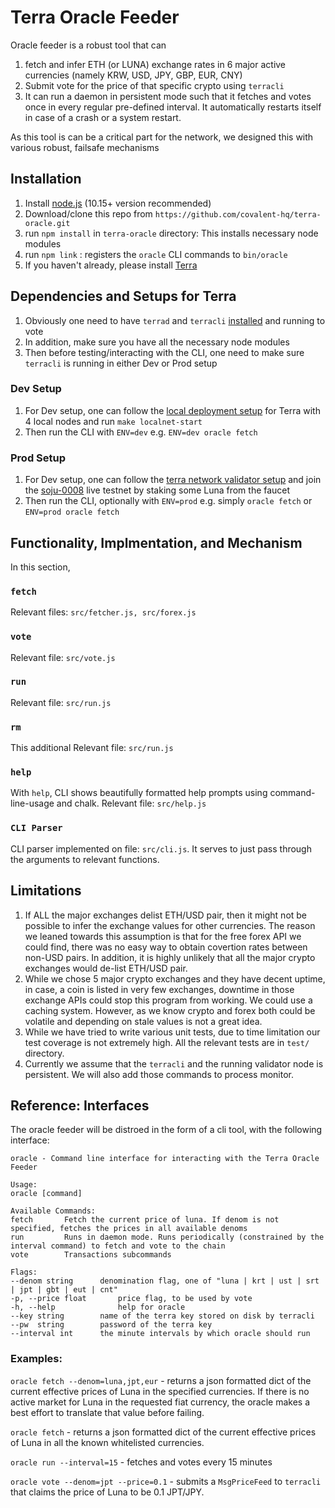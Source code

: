# Terra Oracle Feeder

Oracle feeder is a robust tool that can 

1. fetch and infer ETH (or LUNA) exchange rates in 6 major active currencies (namely KRW, USD, JPY, GBP, EUR, CNY)
2. Submit vote for the price of that specific crypto using `terracli`
3. It can run a daemon in persistent mode such that it fetches and votes once in every regular pre-defined interval. It automatically restarts itself in case of a crash or a system restart.

As this tool is can be a critical part for the network, we designed this with various robust, failsafe mechanisms


## Installation

1. Install [node.js](https://nodejs.org/en/download/) (10.15+ version recommended)
2. Download/clone this repo from `https://github.com/covalent-hq/terra-oracle.git`
3. run `npm install`  in `terra-oracle` directory: This installs necessary node modules
4. run `npm link` : registers the `oracle` CLI commands to `bin/oracle`
5. If you haven't already, please install [Terra](https://docs.terra.money/guide/installation)


## Dependencies and Setups for Terra
1. Obviously one need to have `terrad` and `terracli` [installed](https://docs.terra.money/guide/installation) and running to vote
2. In addition, make sure you have all the necessary node modules
3. Then before testing/interacting with the CLI, one need to make sure `terracli` is running in either Dev or Prod setup

### Dev Setup
1. For Dev setup, one can follow the [local deployment setup](https://docs.terra.money/guide/deploy-testnet) for Terra with 4 local nodes and run `make localnet-start`
2. Then run the CLI with `ENV=dev` e.g. `ENV=dev oracle fetch`

### Prod Setup
1. For Dev setup, one can follow the [terra network validator setup](https://docs.terra.money/guide/validators#create-your-validator) and join the [soju-0008](https://github.com/terra-project/networks/tree/master/soju-0008) live testnet by staking some Luna from the faucet
2. Then run the CLI, optionally with `ENV=prod` e.g. simply `oracle fetch` or  `ENV=prod oracle fetch`

## Functionality, Implmentation, and Mechanism
In this section, 
### `fetch`

Relevant files: `src/fetcher.js, src/forex.js`

### `vote`

Relevant file: `src/vote.js`

### `run`

Relevant file: `src/run.js`

### `rm`
This additional 
Relevant file: `src/run.js`

### `help`
With `help`, CLI shows  beautifully formatted help prompts using command-line-usage and chalk. Relevant file: `src/help.js`

### `CLI Parser`
CLI parser implemented on file: `src/cli.js`. It serves to just pass through the arguments to relevant functions.

## Limitations
1. If ALL the major exchanges delist ETH/USD pair, then it might not be possible to infer the exchange values for other currencies. The reason we leaned towards this assumption is that for the free forex API we could find, there was no easy way to obtain covertion rates between non-USD pairs. In addition, it is highly unlikely that all the major crypto exchanges would de-list ETH/USD pair.
2. While we chose 5 major crypto exchanges and they have decent uptime, in case, a coin is listed in very few exchanges, downtime in those exchange APIs could stop this program from working. We could use a caching system. However, as we know crypto and forex both could be volatile and depending on stale values is not a great idea.
3. While we have tried to write various unit tests, due to time limitation our test coverage is not extremely high. All the relevant tests are in `test/` directory.
4. Currently we assume that the `terracli` and the running validator node is persistent. We will also add those commands to process monitor.

## Reference: Interfaces 

The oracle feeder will be distroed in the form of a cli tool, with the following interface:

```
oracle - Command line interface for interacting with the Terra Oracle Feeder 

Usage:
oracle [command]

Available Commands:
fetch       Fetch the current price of luna. If denom is not specified, fetches the prices in all available denoms
run         Runs in daemon mode. Runs periodically (constrained by the interval command) to fetch and vote to the chain
vote        Transactions subcommands

Flags:
--denom string      denomination flag, one of "luna | krt | ust | srt | jpt | gbt | eut | cnt"
-p, --price float       price flag, to be used by vote 
-h, --help              help for oracle
--key string        name of the terra key stored on disk by terracli
--pw  string        password of the terra key 
--interval int      the minute intervals by which oracle should run
```
### Examples: 

`oracle fetch --denom=luna,jpt,eur` - returns a json formatted dict of the current effective prices of Luna in the specified currencies. If there is no active market for Luna in the requested fiat currency, the oracle makes a best effort to translate that value before failing. 

`oracle fetch` - returns a json formatted dict of the current effective prices of Luna in all the known whitelisted currencies. 

`oracle run --interval=15` - fetches and votes every 15 minutes 

`oracle vote --denom=jpt --price=0.1` - submits a `MsgPriceFeed` to `terracli` that claims the price of Luna to be 0.1 JPT/JPY. 
